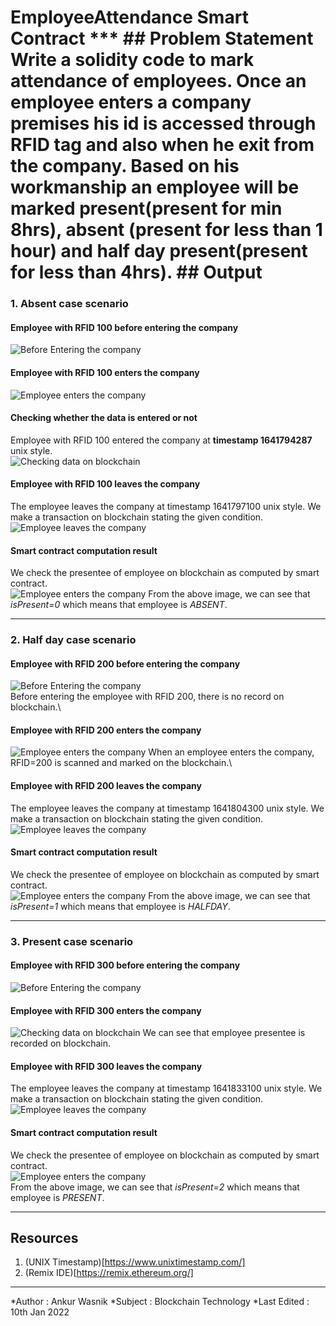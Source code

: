 # EmployeeAttendance Smart Contract *** ## Problem Statement Write a solidity code to mark attendance of employees. Once an employee enters a company premises his id is accessed through RFID tag and also when he exit from the company. Based on his workmanship an employee will be marked present(present for min 8hrs), absent (present for less than 1 hour) and half day present(present for less than 4hrs).  ## Output
### 1. Absent case scenario
#### Employee with RFID 100 before entering the company
![Before Entering the company](./public/images/absent/1.png)
#### Employee with RFID 100 enters the company
![Employee enters the company](./public/images/absent/2.png)
#### Checking whether the data is entered or not
Employee with RFID 100 entered the company at **timestamp 1641794287** unix style.\
![Checking data on blockchain](./public/images/absent/3.png)
#### Employee with RFID 100 leaves the company
The employee leaves the company at timestamp 1641797100 unix style. We make a transaction on blockchain stating the given condition.\
![Employee leaves the company](./public/images/absent/4.png)
#### Smart contract computation result 
We check the presentee of employee on blockchain as computed by smart contract.\
![Employee enters the company](./public/images/absent/5.png)
From the above image, we can see that *isPresent=0* which means that employee is *ABSENT*.
***
### 2. Half day case scenario
<!-- Second case scenario -->

#### Employee with RFID 200 before entering the company
![Before Entering the company](./public/images/halfday/1.png)\
Before entering the employee with RFID 200, there is no record on blockchain.\
#### Employee with RFID 200 enters the company
![Employee enters the company](./public/images/halfday/2.png)
When an employee enters the company, RFID=200 is scanned and marked on the blockchain.\
#### Employee with RFID 200 leaves the company
The employee leaves the company at timestamp 1641804300 unix style. We make a transaction on blockchain stating the given condition.\
![Employee leaves the company](./public/images/halfday/3.png)
#### Smart contract computation result 
We check the presentee of employee on blockchain as computed by smart contract.\
![Employee enters the company](./public/images/halfday/4.png)
From the above image, we can see that *isPresent=1* which means that employee is *HALFDAY*.

***
<!-- Third case scenario -->
### 3. Present case scenario
#### Employee with RFID 300 before entering the company
![Before Entering the company](./public/images/present/1.png)
#### Employee with RFID 300 enters the company
![Checking data on blockchain](./public/images/present/2.png)
We can see that employee presentee is recorded on blockchain.
#### Employee with RFID 300 leaves the company
The employee leaves the company at timestamp 1641833100 unix style. We make a transaction on blockchain stating the given condition.\
![Employee leaves the company](./public/images/present/3.png)
#### Smart contract computation result 
We check the presentee of employee on blockchain as computed by smart contract.\
![Employee enters the company](./public/images/present/4.png)\
From the above image, we can see that *isPresent=2* which means that employee is *PRESENT*.

***
## Resources
1. (UNIX Timestamp)[https://www.unixtimestamp.com/]
2. (Remix IDE)[https://remix.ethereum.org/]

***
*Author      : Ankur Wasnik
*Subject     : Blockchain Technology
*Last Edited : 10th Jan 2022
